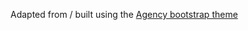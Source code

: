 
Adapted from / built using the [Agency bootstrap theme ](https://startbootstrap.com/template-overviews/agency/)
